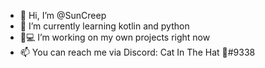 - 👋 Hi, I’m @SunCreep
- 🌱 I’m currently learning kotlin and python
- 🏡💻 I’m working on my own projects right now
- 📫 You can reach me via Discord: Cat In The Hat 🦁#9338 




<!---
SunCreep/SunCreep is a ✨ special ✨ repository because its `README.md` (this file) appears on your GitHub profile.
You can click the Preview link to take a look at your changes.
--->
